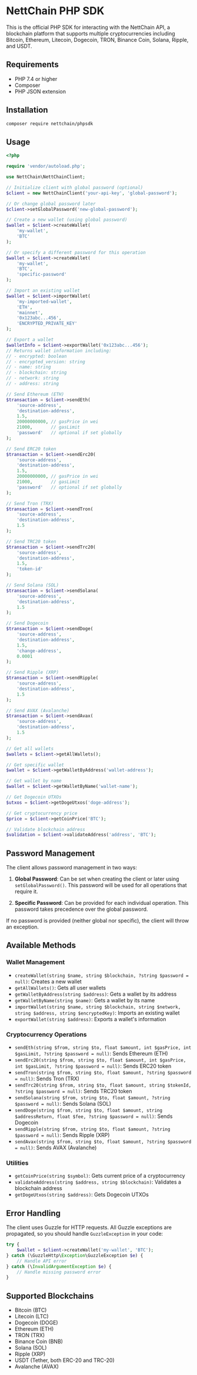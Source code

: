 # NettChain PHP SDK

This is the official PHP SDK for interacting with the NettChain API, a blockchain platform that supports multiple cryptocurrencies including Bitcoin, Ethereum, Litecoin, Dogecoin, TRON, Binance Coin, Solana, Ripple, and USDT.

## Requirements

- PHP 7.4 or higher
- Composer
- PHP JSON extension

## Installation

```bash
composer require nettchain/phpsdk
```

## Usage

```php
<?php

require 'vendor/autoload.php';

use NettChain\NettChainClient;

// Initialize client with global password (optional)
$client = new NettChainClient('your-api-key', 'global-password');

// Or change global password later
$client->setGlobalPassword('new-global-password');

// Create a new wallet (using global password)
$wallet = $client->createWallet(
    'my-wallet',
    'BTC'
);

// Or specify a different password for this operation
$wallet = $client->createWallet(
    'my-wallet',
    'BTC',
    'specific-password'
);

// Import an existing wallet
$wallet = $client->importWallet(
    'my-imported-wallet',
    'ETH',
    'mainnet',
    '0x123abc...456',
    'ENCRYPTED_PRIVATE_KEY'
);

// Export a wallet
$walletInfo = $client->exportWallet('0x123abc...456');
// Returns wallet information including:
// - encrypted: boolean
// - encrypted_version: string
// - name: string
// - blockchain: string
// - network: string
// - address: string

// Send Ethereum (ETH)
$transaction = $client->sendEth(
    'source-address',
    'destination-address',
    1.5,
    20000000000, // gasPrice in wei
    21000,       // gasLimit
    'password'   // optional if set globally
);

// Send ERC20 token
$transaction = $client->sendErc20(
    'source-address',
    'destination-address',
    1.5,
    20000000000, // gasPrice in wei
    21000,       // gasLimit
    'password'   // optional if set globally
);

// Send Tron (TRX)
$transaction = $client->sendTron(
    'source-address',
    'destination-address',
    1.5
);

// Send TRC20 token
$transaction = $client->sendTrc20(
    'source-address',
    'destination-address',
    1.5,
    'token-id'
);

// Send Solana (SOL)
$transaction = $client->sendSolana(
    'source-address',
    'destination-address',
    1.5
);

// Send Dogecoin
$transaction = $client->sendDoge(
    'source-address',
    'destination-address',
    1.5,
    'change-address',
    0.0001
);

// Send Ripple (XRP)
$transaction = $client->sendRipple(
    'source-address',
    'destination-address',
    1.5
);

// Send AVAX (Avalanche)
$transaction = $client->sendAvax(
    'source-address',
    'destination-address',
    1.5
);

// Get all wallets
$wallets = $client->getAllWallets();

// Get specific wallet
$wallet = $client->getWalletByAddress('wallet-address');

// Get wallet by name
$wallet = $client->getWalletByName('wallet-name');

// Get Dogecoin UTXOs
$utxos = $client->getDogeUtxos('doge-address');

// Get cryptocurrency price
$price = $client->getCoinPrice('BTC');

// Validate blockchain address
$validation = $client->validateAddress('address', 'BTC');
```

## Password Management

The client allows password management in two ways:

1. **Global Password**: Can be set when creating the client or later using `setGlobalPassword()`. This password will be used for all operations that require it.

2. **Specific Password**: Can be provided for each individual operation. This password takes precedence over the global password.

If no password is provided (neither global nor specific), the client will throw an exception.

## Available Methods

### Wallet Management
- `createWallet(string $name, string $blockchain, ?string $password = null)`: Creates a new wallet
- `getAllWallets()`: Gets all user wallets
- `getWalletByAddress(string $address)`: Gets a wallet by its address
- `getWalletByName(string $name)`: Gets a wallet by its name
- `importWallet(string $name, string $blockchain, string $network, string $address, string $encryptedKey)`: Imports an existing wallet
- `exportWallet(string $address)`: Exports a wallet's information

### Cryptocurrency Operations
- `sendEth(string $from, string $to, float $amount, int $gasPrice, int $gasLimit, ?string $password = null)`: Sends Ethereum (ETH)
- `sendErc20(string $from, string $to, float $amount, int $gasPrice, int $gasLimit, ?string $password = null)`: Sends ERC20 token
- `sendTron(string $from, string $to, float $amount, ?string $password = null)`: Sends Tron (TRX)
- `sendTrc20(string $from, string $to, float $amount, string $tokenId, ?string $password = null)`: Sends TRC20 token
- `sendSolana(string $from, string $to, float $amount, ?string $password = null)`: Sends Solana (SOL)
- `sendDoge(string $from, string $to, float $amount, string $addressReturn, float $fee, ?string $password = null)`: Sends Dogecoin
- `sendRipple(string $from, string $to, float $amount, ?string $password = null)`: Sends Ripple (XRP)
- `sendAvax(string $from, string $to, float $amount, ?string $password = null)`: Sends AVAX (Avalanche)

### Utilities
- `getCoinPrice(string $symbol)`: Gets current price of a cryptocurrency
- `validateAddress(string $address, string $blockchain)`: Validates a blockchain address
- `getDogeUtxos(string $address)`: Gets Dogecoin UTXOs

## Error Handling

The client uses Guzzle for HTTP requests. All Guzzle exceptions are propagated, so you should handle `GuzzleException` in your code:

```php
try {
    $wallet = $client->createWallet('my-wallet', 'BTC');
} catch (\GuzzleHttp\Exception\GuzzleException $e) {
    // Handle API error
} catch (\InvalidArgumentException $e) {
    // Handle missing password error
}
```

## Supported Blockchains

- Bitcoin (BTC)
- Litecoin (LTC)
- Dogecoin (DOGE)
- Ethereum (ETH)
- TRON (TRX)
- Binance Coin (BNB)
- Solana (SOL)
- Ripple (XRP)
- USDT (Tether, both ERC-20 and TRC-20)
- Avalanche (AVAX) 